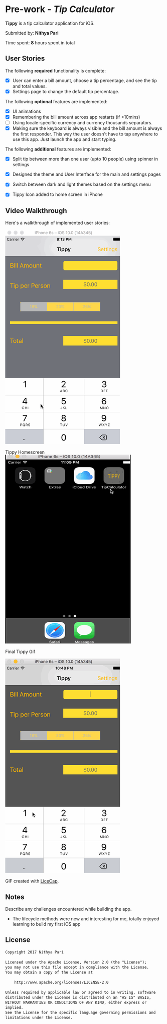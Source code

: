 # Pre-work - *Tip Calculator*

**Tippy** is a tip calculator application for iOS.

Submitted by: **Nithya Pari**

Time spent: **8** hours spent in total

## User Stories

The following **required** functionality is complete:

* [x] User can enter a bill amount, choose a tip percentage, and see the tip and total values.
* [x] Settings page to change the default tip percentage.

The following **optional** features are implemented:
* [x] UI animations
* [x] Remembering the bill amount across app restarts (if <10mins)
* [ ] Using locale-specific currency and currency thousands separators.
* [x] Making sure the keyboard is always visible and the bill amount is always the first responder. This way the user doesn't have to tap anywhere to use this app. Just launch the app and start typing.

The following **additional** features are implemented:

- [x] Split tip between more than one user (upto 10 people) using spinner in settings
- [x] Designed the theme and User Interface for the main and settings pages
- [x] Switch between dark and light themes based on the settings menu
- [x] Tippy Icon added to home screen in iPhone


## Video Walkthrough 

Here's a walkthrough of implemented user stories:

<img src='https://github.com/npari/TipCalculator/blob/master/Tippy.gif' title='Tippy Video Walkthrough' width='' alt='Nithya Pari Tippy Video Walkthrough' />

Tippy Homescreen <br>
<img src='https://github.com/npari/TipCalculator/blob/master/TippyHomeScreen.png' title='Tippy Home Screen' width='400' height='600' alt='Nithya Pari Tippy Icon' /> <br>

Final Tippy Gif

<img src='https://github.com/npari/TipCalculator/blob/master/TippyFinal.gif' title='Tippy Final Video Walkthrough'>

GIF created with [LiceCap](http://www.cockos.com/licecap/).

## Notes

Describe any challenges encountered while building the app.
* The lifecycle methods were new and interesting for me, totally enjoyed learning to build my first iOS app

## License

    Copyright 2017 Nithya Pari

    Licensed under the Apache License, Version 2.0 (the "License");
    you may not use this file except in compliance with the License.
    You may obtain a copy of the License at

        http://www.apache.org/licenses/LICENSE-2.0

    Unless required by applicable law or agreed to in writing, software
    distributed under the License is distributed on an "AS IS" BASIS,
    WITHOUT WARRANTIES OR CONDITIONS OF ANY KIND, either express or implied.
    See the License for the specific language governing permissions and
    limitations under the License.
